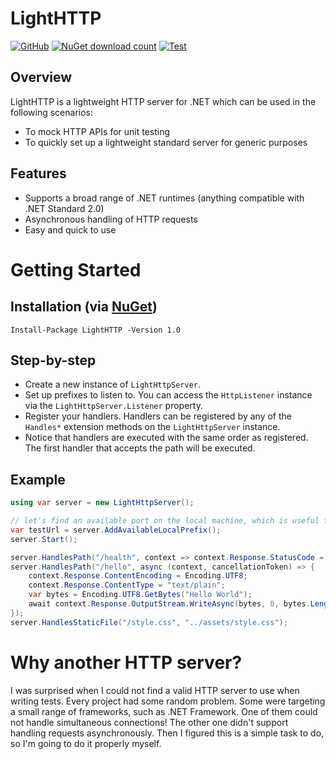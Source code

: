 # LightHTTP
[![GitHub](https://img.shields.io/github/license/javidsho/LightHTTP)](https://github.com/javidsho/LightHTTP/blob/main/LICENSE)
[![NuGet download count](https://img.shields.io/nuget/dt/LightHTTP)](https://www.nuget.org/packages/LightHTTP)
[![Test](https://github.com/javidsho/LightHTTP/actions/workflows/test.yml/badge.svg)](https://github.com/javidsho/LightHTTP/actions/workflows/test.yml)

## Overview
LightHTTP is a lightweight HTTP server for .NET which can be used in the following scenarios:

- To mock HTTP APIs for unit testing
- To quickly set up a lightweight standard server for generic purposes

## Features
- Supports a broad range of .NET runtimes (anything compatible with .NET Standard 2.0)
- Asynchronous handling of HTTP requests
- Easy and quick to use

# Getting Started

## Installation (via <a href="https://www.nuget.org/packages/LightHTTP/">NuGet</a>)

    Install-Package LightHTTP -Version 1.0
    
## Step-by-step
- Create a new instance of `LightHttpServer`.
- Set up prefixes to listen to. You can access the `HttpListener` instance via the `LightHttpServer.Listener` property.
- Register your handlers. Handlers can be registered by any of the `Handles*` extension methods on the `LightHttpServer` instance.
- Notice that handlers are executed with the same order as registered. The first handler that accepts the path will be executed.

## Example

```csharp
using var server = new LightHttpServer();

// let's find an available port on the local machine, which is useful for unit tests
var testUrl = server.AddAvailableLocalPrefix();
server.Start();

server.HandlesPath("/health", context => context.Response.StatusCode = 200);
server.HandlesPath("/hello", async (context, cancellationToken) => {
	context.Response.ContentEncoding = Encoding.UTF8;
	context.Response.ContentType = "text/plain";
	var bytes = Encoding.UTF8.GetBytes("Hello World");
	await context.Response.OutputStream.WriteAsync(bytes, 0, bytes.Length);
});
server.HandlesStaticFile("/style.css", "../assets/style.css");
```

# Why another HTTP server?
I was surprised when I could not find a valid HTTP server to use when writing tests.
Every project had some random problem. Some were targeting a small range of frameworks, such as .NET Framework. One of them could not handle simultaneous connections! The other one didn't support handling requests asynchronously. Then I figured this is a simple task to do, so I'm going to do it properly myself.
